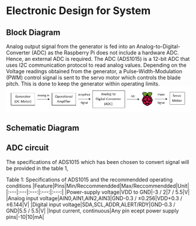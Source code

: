 # Electronic Design for System

## Block Diagram
Analog output signal from the generator is fed into an Analog-to-Digital-Converter (ADC) as the Raspberry Pi does not include a hardware ADC. Hence, an external ADC is required. The ADC (ADS1015) is a 12-bit ADC that uses I2C communication protocol to read analog values. Depending on the Voltage readings obtained from the generator, a Pulse-Width-Modulation (PWM) control signal is sent to the servo motor which controls the blade pitch. This is done to keep the generator within operating limits.
![Electronics Block Diagram](https://github.com/GuitarCraftMiner/RealTime5-Team-2/blob/master/images/Electronics_BD.png)

## Schematic Diagram


## ADC circuit
The specifications of ADS1015 which has been chosen to convert signal will be provided in the table 1, 

Table 1: Specifications of ADS1015 and the recommendded operating conditions
|Feature|Pins|Min/Reccommendded|Max/Reccommendded|Unit|
|:---|:---|:---:|:---:|:---:|
|Power-supply voltage|VDD to GND|-3 / 2|7 / 5.5|V|
|Analog input voltage|AIN0,AIN1,AIN2,AIN3|GND-0.3 / ±0.256|VDD+0.3 / ±6.144|V|
|Digital input voltage|SDA,SCL,ADDR,ALERT/RDY|GND-0.3 / GND|5.5 / 5.5|V|
|Input current, continuous|Any pin ecept power supply pins|-10|10|mA|
